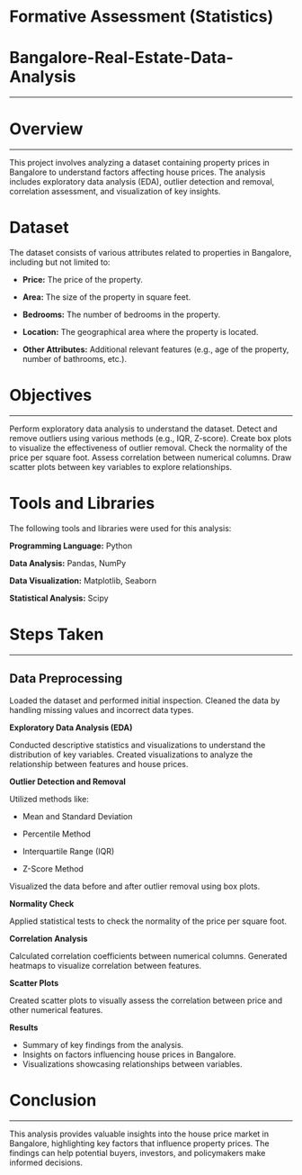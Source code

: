 # Formative Assessment (Statistics)

# Bangalore-Real-Estate-Data-Analysis
___
# Overview
___
This project involves analyzing a dataset containing property prices in Bangalore to understand factors affecting house prices. The analysis includes exploratory data analysis (EDA), outlier detection and removal, correlation assessment, and visualization of key insights.

# Dataset
The dataset consists of various attributes related to properties in Bangalore, including but not limited to:

* **Price:** The price of the property.

* **Area:** The size of the property in square feet.

* **Bedrooms:** The number of bedrooms in the property.

* **Location:** The geographical area where the property is located.

* **Other Attributes:** Additional relevant features (e.g., age of the property, number of bathrooms, etc.).

# Objectives
___
Perform exploratory data analysis to understand the dataset.
Detect and remove outliers using various methods (e.g., IQR, Z-score).
Create box plots to visualize the effectiveness of outlier removal.
Check the normality of the price per square foot.
Assess correlation between numerical columns.
Draw scatter plots between key variables to explore relationships.

# Tools and Libraries
The following tools and libraries were used for this analysis:

**Programming Language:** Python

**Data Analysis:** Pandas, NumPy

**Data Visualization:** Matplotlib, Seaborn

**Statistical Analysis:** Scipy

# Steps Taken
___
## Data Preprocessing

Loaded the dataset and performed initial inspection.
Cleaned the data by handling missing values and incorrect data types.

**Exploratory Data Analysis (EDA)**

Conducted descriptive statistics and visualizations to understand the distribution of key variables.
Created visualizations to analyze the relationship between features and house prices.

**Outlier Detection and Removal**

Utilized methods like:

* Mean and Standard Deviation

* Percentile Method

* Interquartile Range (IQR)

* Z-Score Method

Visualized the data before and after outlier removal using box plots.

**Normality Check**

Applied statistical tests to check the normality of the price per square foot.

**Correlation Analysis**

Calculated correlation coefficients between numerical columns.
Generated heatmaps to visualize correlation between features.

**Scatter Plots**

Created scatter plots to visually assess the correlation between price and other numerical features.

**Results**

* Summary of key findings from the analysis.
* Insights on factors influencing house prices in Bangalore.
* Visualizations showcasing relationships between variables.

# Conclusion
___
This analysis provides valuable insights into the house price market in Bangalore, highlighting key factors that influence property prices. The findings can help potential buyers, investors, and policymakers make informed decisions.
